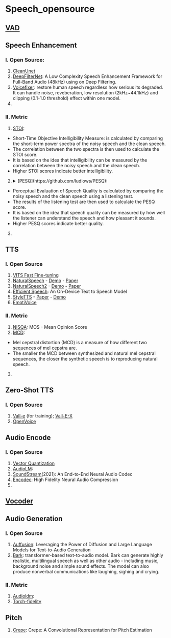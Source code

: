 # Speech_opensource
## [VAD](vad.md)
## Speech Enhancement
### I. Open Source:
1. [CleanUnet](https://github.com/NVIDIA/CleanUNet/tree/main)
2. [DeepFilterNet](https://github.com/Rikorose/DeepFilterNet/tree/main): A Low Complexity Speech Enhancement Framework for Full-Band Audio (48kHz) using on Deep Filtering.
3. [Voicefixer](https://github.com/haoheliu/voicefixer): restore human speech regardless how serious its degraded. It can handle noise, reveberation, low resolution (2kHz~44.1kHz) and clipping (0.1-1.0 threshold) effect within one model.
4. 
### II. Metric
1. [STOI](https://github.com/mpariente/pystoi): <br>
- Short-Time Objective Intelligibility Measure: is calculated by comparing the short-term power spectra of the noisy speech and the clean speech. <br>
- The correlation between the two spectra is then used to calculate the STOI score. <br>
- It is based on the idea that intelligibility can be measured by the correlation between the noisy speech and the clean speech.
- Higher STOI scores indicate better intelligibility.
2. <details><summary>[PESQ](https://github.com/ludlows/PESQ):</summary>

- Perceptual Evaluation of Speech Quality is calculated by comparing the noisy speech and the clean speech using a listening test. <br>
- The results of the listening test are then used to calculate the PESQ score.
- It is based on the idea that speech quality can be measured by how well the listener can understand the speech and how pleasant it sounds.
- Higher PESQ scores indicate better quality.

</details>

3. 
## TTS
### I. Open Source
1. [VITS Fast Fine-tuning](https://github.com/Plachtaa/VITS-fast-fine-tuning/tree/main)
2. [NaturalSpeech](https://github.com/heatz123/naturalspeech/tree/main) - [Demo](https://github.com/heatz123/naturalspeech/wiki) - [Paper](https://arxiv.org/pdf/2205.04421.pdf)
3. [NaturalSpeech2](https://github.com/lucidrains/naturalspeech2-pytorch/tree/main) - [Demo](https://speechresearch.github.io/naturalspeech2/) - [Paper](https://arxiv.org/pdf/2304.09116.pdf)
4. [Efficient Speech](https://github.com/roatienza/efficientspeech): An On-Device Text to Speech Model
5. [StyleTTS](https://github.com/yl4579/StyleTTS) - [Paper](https://arxiv.org/pdf/2205.15439.pdf) - [Demo](https://styletts.github.io/)
6. [EmotiVoice](https://github.com/netease-youdao/EmotiVoice)
### II. Metric
1. [NISQA](https://github.com/gabrielmittag/NISQA):
MOS - Mean Opinion Score
2. [MCD](https://github.com/MattShannon/mcd):
- Mel cepstral distortion (MCD) is a measure of how different two sequences of mel cepstra are.
- The smaller the MCD between synthesized and natural mel cepstral sequences, the closer the synthetic speech is to reproducing natural speech.
3. 
## Zero-Shot TTS
### I. Open Source
1. [Vall-e](https://github.com/lifeiteng/vall-e) (for training); [Vall-E-X](https://github.com/Plachtaa/VALL-E-X)
2. [OpenVoice](https://github.com/myshell-ai/OpenVoice)
## Audio Encode
### I. Open Source
1. [Vector Quantization](https://github.com/lucidrains/vector-quantize-pytorch)
2. [AudioLM](https://github.com/lucidrains/audiolm-pytorch): 
3. [SoundStream](https://arxiv.org/pdf/2107.03312.pdf)(2021): An End-to-End Neural Audio Codec
4. [Encodec](https://github.com/facebookresearch/encodec): High Fidelity Neural Audio Compression
5. 
## [Vocoder](vocoder.md)
## Audio Generation
### I. Open Source
1. [Auffusion](https://github.com/happylittlecat2333/Auffusion): Leveraging the Power of Diffusion and Large Language Models for Text-to-Audio Generation
2. [Bark](https://github.com/suno-ai/bark): transformer-based text-to-audio model. Bark can generate highly realistic, multilingual speech as well as other audio - including music, background noise and simple sound effects. The model can also produce nonverbal communications like laughing, sighing and crying.
### II. Metric
1. [Audioldm](https://github.com/haoheliu/audioldm_eval): 
2. [Torch-fidelity](https://github.com/toshas/torch-fidelity)
## Pitch 
1. [Crepe](https://github.com/maxrmorrison/torchcrepe): Crepe: A Convolutional Representation for Pitch Estimation
